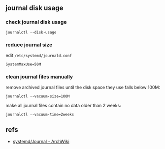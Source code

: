 ## journal disk usage

### check journal disk usage

```
journalctl --disk-usage
```

### reduce journal size

edit `/etc/systemd/journald.conf`

```
SystemMaxUse=50M
```

### clean journal files manually

remove archived journal files until the disk space they use falls below 100M:

```
journalctl --vacuum-size=100M
```

make all journal files contain no data older than 2 weeks:

```
journalctl --vacuum-time=2weeks
```

## refs

- [systemd/Journal - ArchWiki](https://wiki.archlinux.org/index.php/Systemd/Journal)